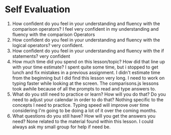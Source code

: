 # Self Evaluation

1. How confident do you feel in your understanding and fluency with the comparison operators?
I feel very confident in my understanding and fluency with the comparison Operators
1. How confident do you feel in your understanding and fluency with the logical operators?
very confident.
1. How confident do you feel in your understanding and fluency with the if statements?
very confident
1. How much time did you spend on this lesson/topic? How did that line up with your time estimate?
I spent quite some time, but i stopped to get lunch and fix mistakes in a previous assignment. I didn't estimate time from the beginning but I did find this lesson very long. I need to work on typing faster while looking at the screen. The comparisons.js lessons took awhile because of all the prompts to read and type answers to.
1. What do you still need to practice or learn? How will you do that? Do you need to adjust your calendar in order to do that? Nothing specific to the concepts I need to practice. Typing speed will improve over time considering I'm going to be doing a lot of it over the coming months.
1. What questions do you still have? How will you get the answers you need?
None related to the material found within this lesson. I could always ask my small group for help if need be.
